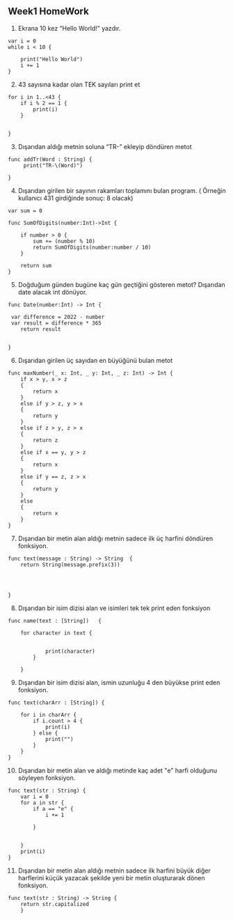 ## Week1 HomeWork

1)	Ekrana 10 kez “Hello World!” yazdır.

```
var i = 0
while i < 10 {
    
    print("Hello World")
    i += 1
} 
```

2)	43 sayısına kadar olan TEK sayıları print et
```
for i in 1..<43 {
    if i % 2 == 1 {
        print(i)
    }
    
 
}
```

3)	Dışarıdan aldığı metnin soluna “TR-” ekleyip döndüren metot
```
func addTr(Word : String) {
     print("TR-\(Word)")
    
}
```

4)	Dışarıdan girilen bir sayının rakamları toplamını bulan program.  ( Örneğin kullanıcı 431 girdiğinde sonuç: 8 olacak)
```
var sum = 0

func SumOfDigits(number:Int)->Int {
    
    if number > 0 {
        sum += (number % 10)
        return SumOfDigits(number:number / 10)
    }

    return sum
}
```

5)	 Doğduğum günden bugüne kaç gün geçtiğini gösteren metot? Dışarıdan date alacak int dönüyor. 
```
func Date(number:Int) -> Int {
    
 var difference = 2022 - number
 var result = difference * 365
    return result


}
```

6)	Dışarıdan girilen üç sayıdan en büyüğünü bulan metot
```
func maxNumber(_ x: Int, _ y: Int, _ z: Int) -> Int {
    if x > y, x > z
    {
        return x
    }
    else if y > z, y > x
    {
        return y
    }
    else if z > y, z > x
    {
        return z
    }
    else if x == y, y > z
    {
        return x
    }
    else if y == z, z > x
    {
        return y
    }
    else
    {
        return x
    }
}
```

7)	Dışarıdan bir metin alan aldığı metnin sadece ilk üç harfini döndüren fonksiyon.
```
func text(message : String) -> String  {
    return String(message.prefix(3))
   



}
```

8)	Dışarıdan bir isim dizisi alan ve isimleri tek tek print eden fonksiyon
```
func name(text : [String])   {
   
    for character in text {
        
            
            print(character)
        }
       
    }
```

9)	 Dışarıdan bir isim dizisi alan, ismin uzunluğu 4 den büyükse print eden fonksiyon.
```
func text(charArr : [String]) {
    
    for i in charArr {
        if i.count > 4 {
            print(i)
        } else {
            print("")
        }
    }
}
```
10)	 Dışarıdan bir metin alan ve aldığı metinde kaç adet "e" harfi olduğunu söyleyen fonksiyon.
```
func text(str : String) {
    var i = 0
    for a in str {
        if a == "e" {
            i += 1
            
        }
       
        
    }
    print(i)
}
```
11)	 Dışarıdan bir metin alan aldığı metnin sadece ilk harfini büyük diğer harflerini küçük yazacak şekilde yeni bir metin oluşturarak dönen fonksiyon.
```
func text(str : String) -> String {
    return str.capitalized
    }
```

